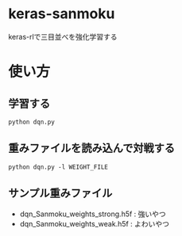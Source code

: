 # keras-sanmoku
keras-rlで三目並べを強化学習する

# 使い方
## 学習する
`python dqn.py`
## 重みファイルを読み込んで対戦する
`python dqn.py -l WEIGHT_FILE`
## サンプル重みファイル
- dqn_Sanmoku_weights_strong.h5f : 強いやつ
- dqn_Sanmoku_weights_weak.h5f : よわいやつ
